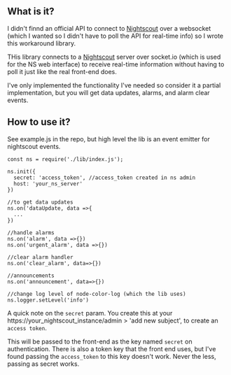 ## What is it? ##
I didn't finnd an official API to connect to [Nightscout](https://github.com/nightscout) over a websocket (which I wanted so I didn't have to poll the API for real-time info) so I wrote this workaround library. 

THis library connects to a [Nightscout](https://github.com/nightscout) server over socket.io (which is used for the NS web interface) to receive real-time information without having to poll it just like the real front-end does. 

I've only implemented the functionality I've needed so consider it a partial implementation, but you will get data updates, alarms, and alarm clear events.

## How to use it? ##
See example.js in the repo, but high level the lib is an event emitter for nightscout events. 

```
const ns = require('./lib/index.js');

ns.init({
  secret: 'access_token', //access_token created in ns admin
  host: 'your_ns_server'
})

//to get data updates
ns.on('dataUpdate, data =>{
  ...
})

//handle alarms
ns.on('alarm', data =>{})
ns.on('urgent_alarm', data =>{})

//clear alarm handler
ns.on('clear_alarm', data=>{})

//announcements
ns.on('announcement', data=>{})

//change log level of node-color-log (which the lib uses)
ns.logger.setLevel('info')

```

A quick note on the `secret` param. You create this at your https://your_nightscout_instance/admin > 'add new subject', to create an `access token`. 

This will be passed to the front-end as the key named `secret` on authentication. There is also a token key that the front end uses, but I've found passing the `access_token` to this key doesn't work. Never the less, passing as secret works. 
